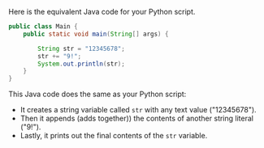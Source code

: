 Here is the equivalent Java code for your Python script. 

```java
public class Main {
    public static void main(String[] args) {

        String str = "12345678";
        str += "9!";
        System.out.println(str);
    }
}
```
This Java code does the same as your Python script:
- It creates a string variable called `str` with any text value ("12345678").
- Then it appends (adds together)) the contents of another string literal ("9!").
- Lastly, it prints out the final contents of the `str` variable.
